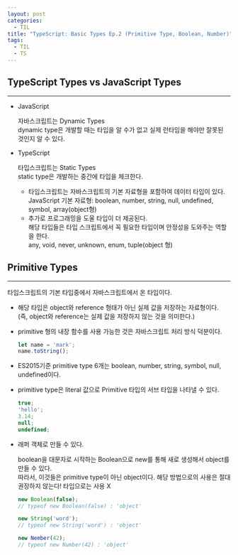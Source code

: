 ```yaml
---
layout: post
categories:
  - TIL
title: "TypeScript: Basic Types Ep.2 (Primitive Type, Boolean, Number)"
tags:
  - TIL
  - TS
---
```


## __TypeScript Types vs JavaScript Types__
---

- JavaScript
    
  자바스크립트는 Dynamic Types  
  dynamic type은 개발할 때는 타입을 알 수가 없고 실제 런타임을 해야만 잘못된 것인지 알 수 있다.
    
- TypeScript
  
  타입스크립트는 Static Types  
  static type은 개발하는 중간에 타입을 체크한다.
  
  - 타입스크립트는 자바스크립트의 기본 자료형을 포함하여 데이터 타입이 있다.  
  JavaScript 기본 자료형: boolean, number, string, null, undefined, symbol, array(object형)
  - 추가로 프로그래밍을 도울 타입이 더 제공된다.   
  해당 타입들은 타입 스크립트에서 꼭 필요한 타입이며 안정성을 도와주는 역할을 한다.  
  any, void, never, unknown, enum, tuple(object 형)

## __Primitive Types__
---
타입스크립트의 기본 타입중에서 자바스크립트에서 온 타입이다.

- 해당 타입은 object와 reference 형태가 아닌 실제 값을 저장하는 자료형이다.   
(즉, object와 reference는 실제 값을 저장하지 않는 것을 의미한다.)

- primitive 형의 내장 함수를 사용 가능한 것은 자바스크립트 처리 방식 덕분이다.
  ```ts
  let name = 'mark';
  name.toString();
  ```
    
- ES2015기준 primitive type 6개는 boolean, number, string, symbol, null, undefined이다.

- primitive type은 literal 값으로 Primitive 타입의 서브 타입을 나타낼 수 있다.
  ```ts
  true;
  'hello';
  3.14;
  null;
  undefined;
  ```
    
- 래퍼 객체로 만들 수 있다.

  boolean을 대문자로 시작하는 Boolean으로 new를 통해 새로 생성해서 object를 만들 수 있다.  
  따라서, 이것들은 primitive type이 아닌 object이다. 해당 방법으로의 사용은 절대 권장하지 않는다! 타입으로는 사용 X
  ```ts
  new Boolean(false);
  // typeof new Boolean(false) : 'object'
  
  new String('word');
  // typeof new String('word') : 'object'
  
  new Nember(42);
  // typeof new Number(42) : 'object'
  ```